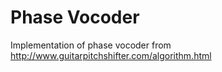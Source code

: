# Phase Vocoder
Implementation of phase vocoder from http://www.guitarpitchshifter.com/algorithm.html